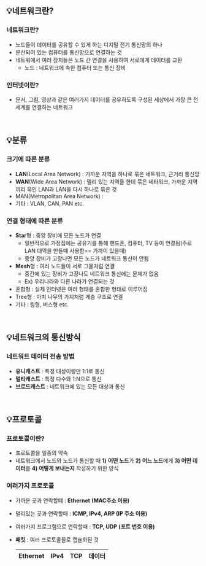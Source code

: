 ## 💡네트워크란?

### 네트워크란?

- 노드들이 데이터를 공유할 수 있게 하는 디지털 전기 통신망의 하나
- 분산되어 있는 컴퓨터를 통신망으로 연결하는 것
- 네트워에서 여러 장치들은 노드 간 연결을 사용하여 서로에게 데이터를 교환
    - 노드 : 네트워크에 속한 컴퓨터 또는 통신 장비

### 인터넷이란?

- 문서, 그림, 영상과 같은 여러가지 데이터를 공유하도록 구성된 세상에서 가장 큰 전세계를 연결하는 네트워크

<br/>

## 💡분류

### 크기에 따른 분류

- **LAN**(Local Area Network) : 가까운 지역을 하나로 묶은 네트워크, 근거리 통신망
- **WAN**(Wide Area Network) :  멀리 있는 지역을 한데 묶은 네타워크, 가까운 지역끼리 묶인 LAN과 LAN을 다시 하나로 묶은 것
- MAN(Metropolitan Area Network) :
- 기타 : VLAN, CAN, PAN etc.

### 연결 형태에 따른 분류

- **Star**형 : 중앙 장비에 모든 노드가 연결
    - 일반적으로 가정집에는 공유기를 통해 핸드폰, 컴퓨터, TV 등이 연결됨(주로 LAN 대역을 만들때 사용함== 가까이 있을때)
    - 중앙 장비가 고장나면 모든 노드가 네트워크 통신이 안됨
- **Mesh**형 : 여러 노드들이 서로 그물처럼 연결
    - 중간에 있는 장비가 고장나도 네트워크 통신에는 문제가 없음
    - Ex) 우리나라와 다른 나라가 연결되는 것
- 혼합형 : 실제 인터넷은 여러 형태를 혼합한 형태로 이루어짐
- Tree형 : 마치 나무의 가지처럼 계층 구조로 연결
- 기타 : 링형, 버스형 etc.

<br/>

## 💡네트워크의 통신방식

### 네트워트 데이터 전송 방법

- **유니캐스트** : 특정 대상이랑만 1:1로 통신
- **멀티캐스트** : 특정 다수와 1:N으로 통신
- **브로드캐스트** : 네트워크에 있는 모든 대상과 통신

<br/>

## 💡프로토콜

### 프로토콜이란?

- 프로토콜을 일종의 약속
- 네트워크에서 노드와 노드가 통신할 때 **1)** **어떤 노드**가 **2) 어느 노드**에게 **3) 어떤 데이터**를 **4) 어떻게 보내는지** 작성하기 위한 양식

### 여러가지 프로토콜

- 가까운 곳과 연락할떄 : **Ethernet** **(MAC주소 이용)**
- 멀리있는 곳과 연락할때 : **ICMP, IPv4, ARP (IP 주소 이용)**
- 여러가지 프로그램으로 연락할때 : **TCP, UDP** **(포트 번호 이용)**
- **패킷** : 여러 프로토콜들로 캡슐화된 것
    
    
    | Ethernet | IPv4 | TCP | 데이터 |
    | --- | --- | --- | --- |